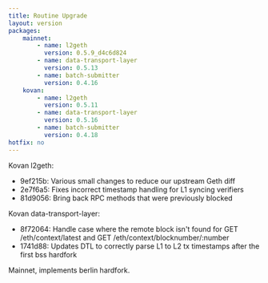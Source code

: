 ```yaml
---
title: Routine Upgrade
layout: version
packages:
    mainnet:
        - name: l2geth
          version: 0.5.9_d4c6d824
        - name: data-transport-layer
          version: 0.5.13
        - name: batch-submitter
          version: 0.4.16
    kovan:
        - name: l2geth
          version: 0.5.11
        - name: data-transport-layer
          version: 0.5.16
        - name: batch-submitter
          version: 0.4.18
hotfix: no
---
```


Kovan l2geth:
- 9ef215b: Various small changes to reduce our upstream Geth diff
- 2e7f6a5: Fixes incorrect timestamp handling for L1 syncing verifiers
- 81d9056: Bring back RPC methods that were previously blocked

Kovan data-transport-layer:
- 8f72064: Handle case where the remote block isn't found for GET /eth/context/latest and GET /eth/context/blocknumber/:number
- 1741d88: Updates DTL to correctly parse L1 to L2 tx timestamps after the first bss hardfork

Mainnet, implements berlin hardfork.

